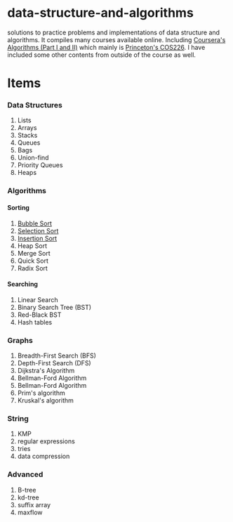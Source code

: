 # data-structure-and-algorithms
solutions to practice problems and implementations of data structure and algorithms. It compiles many courses available online. Including [Coursera's Algorithms (Part I and II)](https://www.coursera.org/learn/algorithms-part1) which mainly is [Princeton's COS226](http://www.cs.princeton.edu/courses/archive/fall17/cos226/syllabus.php). I have included some other contents from outside of the course as well.

# Items
### Data Structures
1. Lists 
2. Arrays
3. Stacks
4. Queues
5. Bags
6. Union-find
7. Priority Queues
8. Heaps


### Algorithms
#### Sorting
1. [Bubble Sort](https://github.com/re-han/data-structure-and-algorithms/blob/master/src/BubbleSort.java)
2. [Selection Sort](https://github.com/re-han/data-structure-and-algorithms/blob/master/src/sort/SelectionSort.java)
3. [Insertion Sort](https://github.com/re-han/data-structure-and-algorithms/blob/master/src/sort/InsertionSort.java)
4. Heap Sort
5. Merge Sort
6. Quick Sort
7. Radix Sort

#### Searching
1. Linear Search
2. Binary Search Tree (BST)
3. Red-Black BST
4. Hash tables

### Graphs
1. Breadth-First Search (BFS)
2. Depth-First Search (DFS)
3. Dijkstra's Algorithm
4. Bellman-Ford Algorithm
4. Bellman-Ford Algorithm
5. Prim's algorithm
6. Kruskal's algorithm

### String
1. KMP
2. regular expressions
3. tries
4. data compression

### Advanced 
1. B-tree
2. kd-tree
3. suffix array
4. maxflow



